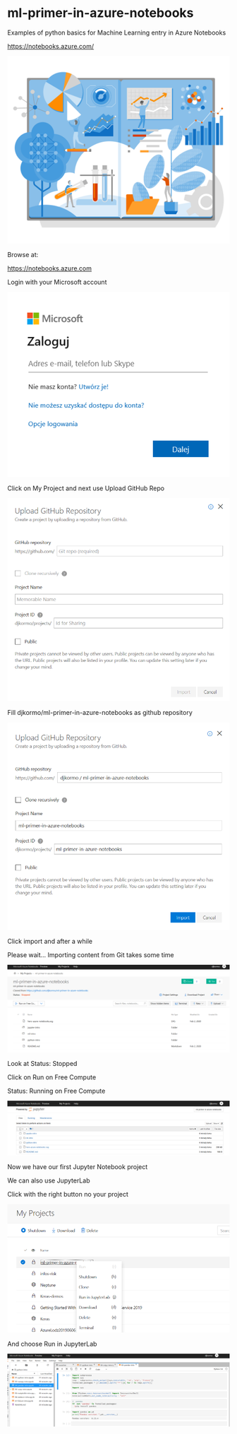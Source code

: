 # ml-primer-in-azure-notebooks
Examples of python basics for Machine Learning entry in Azure Notebooks

https://notebooks.azure.com/

![](hero-azure-notebooks.svg)



Browse at:

https://notebooks.azure.com

Login with your Microsoft account

![Login](login.png)

Click on My Project and next use Upload GitHub Repo


![Upload](upload-github-repo-1.png)

Fill  djkormo/ml-primer-in-azure-notebooks  as github repository

![Uload](upload-github-repo-2.png)

Click import and after a while

Please wait... Importing content from Git takes some time

![First project](first-project-1.png)

Look at Status: Stopped

Click on Run on Free Compute

Status: Running on Free Compute 

![First project](first-project-2.png)

Now we have our first Jupyter Notebook project



We can also use JupyterLab

Click with the right button no your project

![First project](jupyter-lab-1.png)

And choose Run in JupyterLab

![First project](jupyter-lab-2.png)